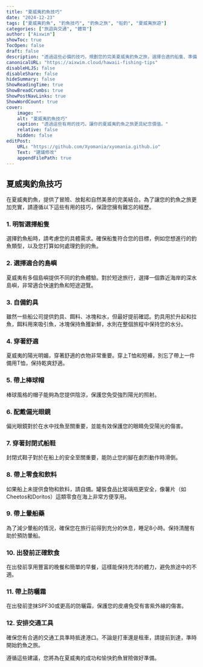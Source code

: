 ```yaml
---
title: "夏威夷釣魚技巧"
date: "2024-12-23"
tags: ["夏威夷釣魚", "釣魚技巧", "釣魚之旅", "船釣", "夏威夷旅遊"]
categories: ["旅遊與交通", "體育"]
author: ["Aixwim"]
showToc: true
TocOpen: false
draft: false
description: "透過這些必備的技巧，規劃您的完美夏威夷釣魚之旅，選擇合適的船隻、準備正確的裝備，並為成功的一天做好準備。"
canonicalURL: "https://aixwim.cloud/hawaii-fishing-tips"
disableHLJS: false
disableShare: false
hideSummary: false
ShowReadingTime: true
ShowBreadCrumbs: true
ShowPostNavLinks: true
ShowWordCount: true
cover:
    image: ""
    alt: "夏威夷釣魚技巧"
    caption: "透過這些有用的技巧，讓你的夏威夷釣魚之旅更具紀念價值。"
    relative: false
    hidden: false
editPost:
    URL: "https://github.com/Xyomania/xyomania.github.io"
    Text: "建議修改"
    appendFilePath: true
---
```


## 夏威夷釣魚技巧

在夏威夷釣魚，提供了冒險、放鬆和自然美景的完美結合。為了讓您的釣魚之旅更加充實，請遵循以下這些有用的技巧，保證您擁有難忘的經歷。

### **1. 明智選擇船隻**

選擇釣魚船時，請考慮您的具體需求。確保船隻符合您的目標，例如您想進行的釣魚類型，以及您打算如何處理釣到的魚。

### **2. 選擇適合的島嶼**

夏威夷有多個島嶼提供不同的釣魚體驗。對於短途旅行，選擇一個靠近海岸的深水島嶼，非常適合快速釣魚和短途遊覽。

### **3. 自備釣具**

雖然一些船公司提供釣具、餌料、冰塊和水，但最好提前確認。釣具用於升起和拉魚，餌料用來吸引魚，冰塊保持魚獲新鮮，水則在整個旅程中保持您的水分。

### **4. 穿著舒適**

夏威夷的陽光明媚，穿著舒適的衣物非常重要。穿上T恤和短褲，別忘了帶上一件備用T恤，保持乾爽舒適。

### **5. 帶上棒球帽**

棒球風格的帽子能夠為您提供陰涼，保護您免受強烈陽光的照射。

### **6. 配戴偏光眼鏡**

偏光眼鏡對於在水中找魚至關重要，並能有效保護您的眼睛免受陽光的傷害。

### **7. 穿著封閉式船鞋**

封閉式鞋子對於在船上的安全至關重要，能防止您的腳在劇烈動作時滑倒。

### **8. 帶上零食和飲料**

如果船上未提供食物和飲料，請自備。罐裝食品比玻璃瓶更安全，像薯片（如Cheetos和Doritos）這類零食在海上非常方便享用。

### **9. 帶上暈船藥**

為了減少暈船的情況，確保您在旅行前得到充分的休息，睡足8小時。保持清醒有助於預防暈船。

### **10. 出發前正確飲食**

在出發前享用豐富的晚餐和簡單的早餐，這樣能保持充沛的體力，避免旅途中的不適。

### **11. 帶上防曬霜**

在出發前塗抹SPF30或更高的防曬霜，保護您的皮膚免受有害紫外線的傷害。

### **12. 安排交通工具**

確保您有合適的交通工具準時抵達港口。不論是打車還是租車，請提前到達，準時開始釣魚之旅。

遵循這些建議，您將為在夏威夷的成功和愉快釣魚冒險做好準備。
